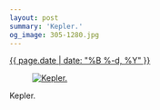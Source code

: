```yaml
---
layout: post
summary: 'Kepler.'
og_image: 305-1280.jpg
---
```


<p>
 <time>
  <a href="/305">
   {{ page.date | date: "%B %-d, %Y" }}
  </a>
 </time>
 <a href="/305">
  <figure data-taken="4/7/2014">
   <img alt="Kepler." sizes="(min-width: 700px) 50vw, calc(100vw - 2rem)" src="{{ site.assets_url }}/305-640.jpg" srcset="{{ site.assets_url }}/305-1280.jpg 1280w, {{ site.assets_url }}/305-960.jpg 960w, {{ site.assets_url }}/305-640.jpg 640w, {{ site.assets_url }}/305-320.jpg 320w"/>
  </figure>
 </a>
 <span>
  Kepler.
 </span>
</p>

